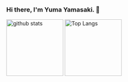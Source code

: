 ### Hi there, I'm Yuma Yamasaki. 👋

<p align="left"> 
  <img alt="github stats" height="150px" src="https://github-readme-stats.vercel.app/api?username=onqnu&count_private=true&include_all_commits=true&show_icons=true&theme=dracula" />
  <img alt="Top Langs" height="150px" src="https://github-readme-stats.vercel.app/api/top-langs/?username=onqnu&layout=compact&show_icons=true&theme=onedark&include_all_commits=true&count_private=true" />
  

</p>

<!--
**oNqNu/oNqNu** is a ✨ _special_ ✨ repository because its `README.md` (this file) appears on your GitHub profile.

Here are some ideas to get you started:

- 🔭 I’m currently working on ...
- 🌱 I’m currently learning ...
- 👯 I’m looking to collaborate on ...
- 🤔 I’m looking for help with ...
- 💬 Ask me about ...
- 📫 How to reach me: ...
- 😄 Pronouns: ...
- ⚡ Fun fact: ...
-->
